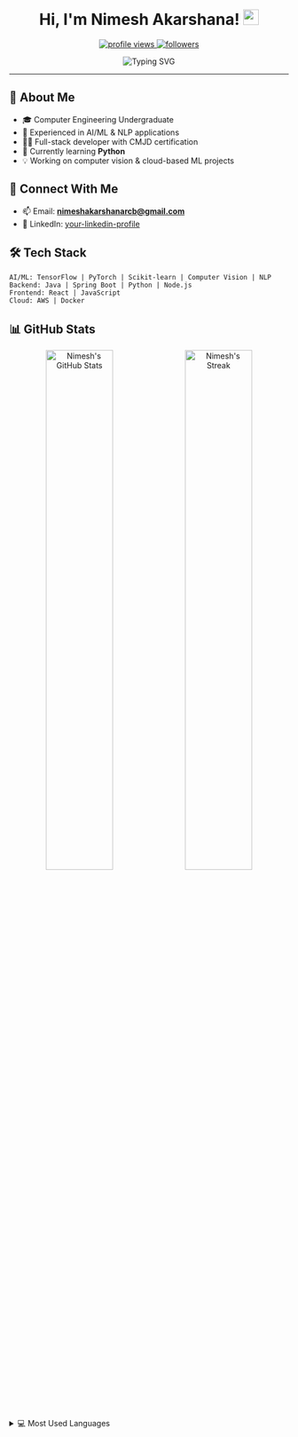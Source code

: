 <h1 align="center">
  Hi, I'm Nimesh Akarshana! <img src="https://media.giphy.com/media/hvRJCLFzcasrR4ia7z/giphy.gif" width="28">
</h1>

<p align="center">
  <a href="https://github.com/Nimesh-Aka">
    <img src="https://komarev.com/ghpvc/?username=Nimesh-Aka&label=Profile%20views&color=0e75b6&style=flat" alt="profile views" />
  </a>
  <a href="https://github.com/Nimesh-Aka?tab=followers">
    <img src="https://img.shields.io/github/followers/Nimesh-Aka?label=Followers&style=social" alt="followers" />
  </a>
</p>

<p align="center">
  <img src="https://readme-typing-svg.herokuapp.com?font=Fira+Code&weight=500&size=22&pause=1000&color=6495ED&center=true&vCenter=true&random=false&width=440&lines=Computer+Engineering+Student;Machine+Learning+Developer;AI+Enthusiast;Full+Stack+Developer" alt="Typing SVG" />
</p>

<hr>

## 🚀 About Me

- 🎓 Computer Engineering Undergraduate
- 🧠 Experienced in AI/ML & NLP applications
- 👨‍💻 Full-stack developer with CMJD certification
- 🌱 Currently learning **Python**
- 💡 Working on computer vision & cloud-based ML projects

## 🔗 Connect With Me

- 📫 Email: **nimeshakarshanarcb@gmail.com**
- 💼 LinkedIn: [your-linkedin-profile](www.linkedin.com/in/nimeshakarshana)

## 🛠️ Tech Stack

```
AI/ML: TensorFlow | PyTorch | Scikit-learn | Computer Vision | NLP
Backend: Java | Spring Boot | Python | Node.js
Frontend: React | JavaScript
Cloud: AWS | Docker 
```

## 📊 GitHub Stats

<p align="center">
  <img width="49%" src="https://github-readme-stats.vercel.app/api?username=Nimesh-Aka&show_icons=true&theme=tokyonight" alt="Nimesh's GitHub Stats" />
  <img width="49%" src="https://github-readme-streak-stats.herokuapp.com/?user=Nimesh-Aka&theme=tokyonight" alt="Nimesh's Streak" />
</p>

<details>
  <summary>💻 Most Used Languages</summary>
  <br>
  <img src="https://github-readme-stats.vercel.app/api/top-langs/?username=Nimesh-Aka&layout=compact&theme=tokyonight" alt="Top Languages" />
</details>

<!--
You can add your featured AI/ML projects here:

## 🤖 Featured Projects

[![Project Name](https://github-readme-stats.vercel.app/api/pin/?username=Nimesh-Aka&repo=repository-name&theme=tokyonight)](https://github.com/Nimesh-Aka/repository-name)
-->
